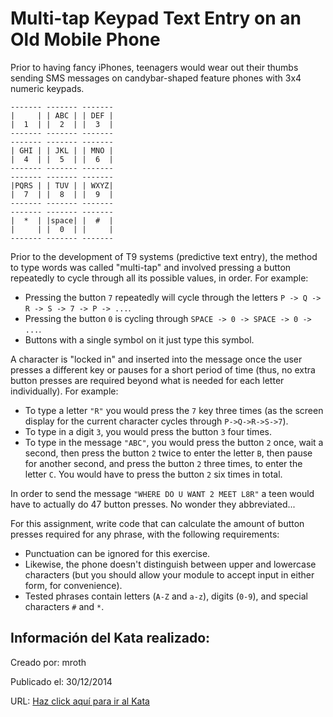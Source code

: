 # Multi-tap Keypad Text Entry on an Old Mobile Phone
Prior to having fancy iPhones, teenagers would wear out their thumbs sending SMS
messages on candybar-shaped feature phones with 3x4 numeric keypads.

    ------- ------- -------
    |     | | ABC | | DEF |
    |  1  | |  2  | |  3  |
    ------- ------- -------
    ------- ------- -------
    | GHI | | JKL | | MNO |
    |  4  | |  5  | |  6  |
    ------- ------- -------
    ------- ------- -------
    |PQRS | | TUV | | WXYZ|
    |  7  | |  8  | |  9  |
    ------- ------- -------
    ------- ------- -------
    |  *  | |space| |  #  |
    |     | |  0  | |     |
    ------- ------- -------

Prior to the development of T9 systems (predictive text entry), the method to type words was called "multi-tap" and involved pressing a button repeatedly to cycle through all its possible values, in order. For example:

* Pressing the button `7` repeatedly will cycle through the letters `P -> Q -> R -> S -> 7 -> P -> ...`.
* Pressing the button `0` is cycling through `SPACE -> 0 -> SPACE -> 0 -> ...`.
* Buttons with a single symbol on it just type this symbol.

A character is "locked in" and inserted into the message once the user presses a different key or pauses for a short period of time (thus, no extra button presses are required beyond what is needed for each letter individually). For example:

* To type a letter `"R"` you would press the `7` key three times (as the screen display for the current character cycles through `P->Q->R->S->7`).
* To type in a digit `3`, you would press the button `3` four times.
* To type in the message `"ABC"`, you would press the button `2` once, wait a second, then press the button `2` twice to enter the letter `B`, then pause for another second, and press the button `2` three times, to enter the letter `C`. You would have to press the button `2` six times in total.

In order to send the message `"WHERE DO U WANT 2 MEET L8R"` a teen would have to actually do 47 button presses.  No wonder they abbreviated...

For this assignment, write code that can calculate the amount of button presses required for any phrase, with the following requirements:
- Punctuation can be ignored for this exercise.
- Likewise, the phone doesn't distinguish between upper and lowercase characters (but you should allow your module to accept input in either form, for convenience).
- Tested phrases contain letters (`A-Z` and `a-z`), digits (`0-9`), and special characters `#` and `*`.


## Información del Kata realizado:
Creado por: mroth

Publicado el: 30/12/2014

URL: [Haz click aquí para ir al Kata](https://www.codewars.com/kata/54a2e93b22d236498400134b)